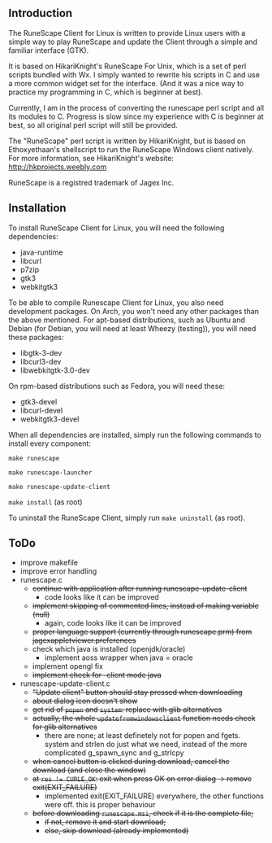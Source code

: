## Introduction

The RuneScape Client for Linux is written to provide Linux users with a simple way to play RuneScape and 
update the Client through a simple and familiar interface (GTK).

It is based on HikariKnight's RuneScape For Unix, which is a set of perl scripts bundled with Wx. I simply
wanted to rewrite his scripts in C and use a more common widget set for the interface. (And it was a nice way
to practice my programming in C, which is beginner at best).

Currently, I am in the process of converting the runescape perl script and all its modules to C. Progress is slow
since my experience with C is beginner at best, so all original perl script will still be provided.

The "RuneScape" perl script is written by HikariKnight, but is based on Ethoxyethaan's shellscript to run the RuneScape Windows client natively. For more information, see HikariKnight's website: http://hkprojects.weebly.com

RuneScape is a registred trademark of Jagex Inc.

## Installation

To install RuneScape Client for Linux, you will need the following dependencies:
* java-runtime
* libcurl
* p7zip
* gtk3
* webkitgtk3

To be able to compile Runescape Client for Linux, you also need development packages. On Arch, you won't need any other packages than the above mentioned. For apt-based distributions, such as Ubuntu and Debian (for Debian, you will need at least Wheezy (testing)), you will need these packages:
* libgtk-3-dev
* libcurl3-dev
* libwebkitgtk-3.0-dev

On rpm-based distributions such as Fedora, you will need these:
* gtk3-devel
* libcurl-devel
* webkitgtk3-devel

When all dependencies are installed, simply run the following commands to install every component:

`make runescape`

`make runescape-launcher`

`make runescape-update-client`

`make install` (as root)

To uninstall the RuneScape Client, simply run `make uninstall` (as root).

## ToDo
* improve makefile
* improve error handling
* runescape.c
	* ~~continue with application after running runescape-update-client~~
		* code looks like it can be improved
	* ~~implement skipping of commented lines, instead of making variable (null)~~
		* again, code looks like it can be improved
	* ~~proper language support (currently through runescape.prm) from jagexappletviewer.preferences~~
	* check which java is installed (openjdk/oracle)
		* implement aoss wrapper when java = oracle
	* implement opengl fix
	* ~~implement check for -client mode java~~
* runescape-update-client.c
	* ~~"Update client" button should stay pressed when downloading~~
	* ~~about dialog icon doesn't show~~
	* ~~get rid of `popen` and `system`: replace with glib alternatives~~
	* ~~actually, the whole `updatefromwindowsclient` function needs check for glib alternatives~~
		* there are none; at least definetely not for popen and fgets. system and strlen do just what we need, instead of the more complicated g_spawn_sync and g_strlcpy 
	* ~~when cancel button is clicked during download, cancel the download (and close the window)~~
	* ~~at `res != CURLE_OK`: exit when press OK on error dialog -> remove exit(EXIT_FAILURE)~~
		* implemented exit(EXIT_FAILURE) everywhere, the other functions were off. this is proper behaviour
	* ~~before downloading `runescape.msi`, check if it is the complete file;~~
		* ~~if not, remove it and start download;~~
		* ~~else, skip download (already implemented)~~
